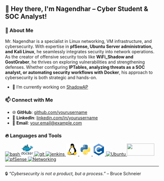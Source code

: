 ## 👋 Hey there, I'm **Nagendhar** – Cyber Student & SOC Analyst!

### 🚀 About Me
Mr. Nagendhar is a specialist in Linux networking, VM infrastructure, and cybersecurity. With expertise in **pfSense, Ubuntu Server administration, and Kali Linux**, he seamlessly integrates security into network operations. As the creator of offensive security tools like **WiFi_Shadow and GostGraber**, he thrives on exploring vulnerabilities and strengthening defenses. Whether configuring **IPTables, analyzing threats as a SOC analyst, or automating security workflows with Docker**, his approach to cybersecurity is both strategic and hands-on.

- 🔭 I’m currently working on [ShadowAP](https://github.com/nagu18/ShadowAP.git)

### 📫 Connect with Me
- 🌐 **GitHub**: [github.com/yourusername](https://github.com/nagu18)
- 🔗 **LinkedIn**: [linkedin.com/in/yourusername](https://linkedin.com/in/yourusername)
- 📧 **Email**: your.email@example.com

### 🔥 Languages and Tools
<p align="left"> 
  <a href="https://www.gnu.org/software/bash/" target="_blank" rel="noreferrer"> <img src="https://www.vectorlogo.zone/logos/gnu_bash/gnu_bash-icon.svg" alt="bash" width="40" height="40"/> </a> 
  <a href="https://www.docker.com/" target="_blank" rel="noreferrer"> <img src="https://raw.githubusercontent.com/devicons/devicon/master/icons/docker/docker-original-wordmark.svg" alt="docker" width="40" height="40"/> </a> 
  <a href="https://git-scm.com/" target="_blank" rel="noreferrer"> <img src="https://www.vectorlogo.zone/logos/git-scm/git-scm-icon.svg" alt="git" width="40" height="40"/> </a> 
  <a href="https://www.jenkins.io" target="_blank" rel="noreferrer"> <img src="https://www.vectorlogo.zone/logos/jenkins/jenkins-icon.svg" alt="jenkins" width="40" height="40"/> </a> 
  <a href="https://www.linux.org/" target="_blank" rel="noreferrer"> <img src="https://raw.githubusercontent.com/devicons/devicon/master/icons/linux/linux-original.svg" alt="linux" width="40" height="40"/> </a> 
  <a href="https://www.python.org/" target="_blank" rel="noreferrer"> <img src="https://raw.githubusercontent.com/devicons/devicon/master/icons/python/python-original.svg" alt="python" width="40" height="40"/> </a> 
  <a href="https://www.cprogramming.com/" target="_blank" rel="noreferrer"> <img src="https://raw.githubusercontent.com/devicons/devicon/master/icons/c/c-original.svg" alt="c" width="40" height="40"/> </a> 
  <a href="https://ubuntu.com/" target="_blank" rel="noreferrer"> <img src="https://cdn.jsdelivr.net/gh/devicons/devicon/icons/ubuntu/ubuntu-plain.svg" alt="Ubuntu" width="40" height="40"/> </a> 
  <a href="https://www.splunk.com/" target="_blank" rel="noreferrer"> <img src="https://upload.wikimedia.org/wikipedia/commons/f/f8/Splunk_logo.png" width="90" height="40"/> </a> 
  <a href="https://www.pfsense.org/" target="_blank" rel="noreferrer"> <img src="https://upload.wikimedia.org/wikipedia/commons/2/2a/PfSense_logo.svg" alt="pfSense" width="80" height="40"/> </a> 
  <a href="https://www.networking.com/" target="_blank" rel="noreferrer"> <img src="https://upload.wikimedia.org/wikipedia/commons/6/64/Cisco_logo.svg" alt="Networking" width="80" height="40"/> </a> 
</p>

---
🔒 *“Cybersecurity is not a product, but a process.”* – Bruce Schneier
